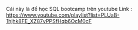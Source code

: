 Cái này là để học SQL bootcamp trên youtube
Link : 
https://www.youtube.com/playlist?list=PLUaB-1hjhk8FE_XZ87vPPSfHqb6OcM0cF
